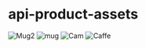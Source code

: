 # api-product-assets
![Mug2](https://github.com/user-attachments/assets/83a1d93e-ec32-4be0-b544-1987ee011623)
![mug](https://github.com/user-attachments/assets/ba2735ba-29b1-424c-8a64-8d2b3b137e78)
![Cam](https://github.com/user-attachments/assets/6957cd4b-c7b1-4205-aec6-168812e1cb06)
![Caffe](https://github.com/user-attachments/assets/9c1ba983-7b41-4093-bbaa-69a70e1d75a6)
